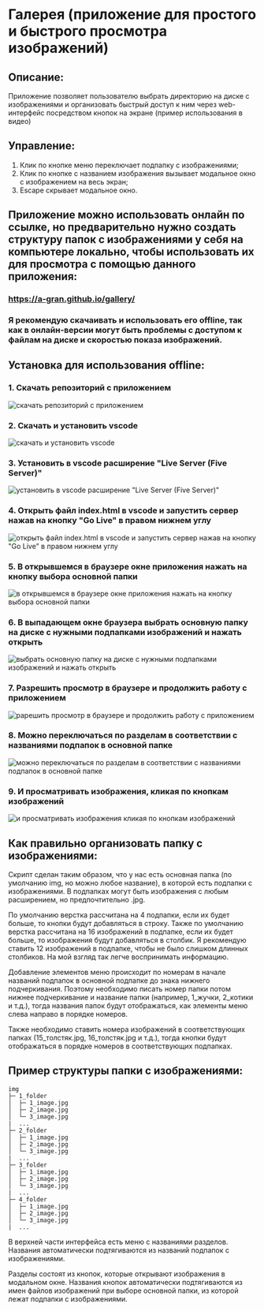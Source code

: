 # Галерея (приложение для простого и быстрого просмотра изображений)  

## Описание:
Приложение позволяет пользователю выбрать директорию на диске с изображениями и организовать быстрый доступ к ним через web-интерфейс посредством кнопок на экране (пример использования в видео)

## Управление:
1. Клик по кнопке меню переключает подпапку с изображениями;
2. Клик по кнопке с названием изображения вызывает модальное окно с изображением на весь экран;
3. Escape скрывает модальное окно.

## Приложение можно использовать онлайн по ссылке, но предварительно нужно создать структуру папок с изображениями у себя на компьютере локально, чтобы использовать их для просмотра с помощью данного приложения:
### https://a-gran.github.io/gallery/
  
### Я рекомендую скачаивать и использовать его offline, так как в онлайн-версии могут быть проблемы с доступом к файлам на диске и скоростью показа изображений.

## Установка для использования offline:  

### 1. Скачать репозиторий с приложением  

![скачать репозиторий с приложением](doc/download.jpg)  
  

### 2. Скачать и установить vscode  

![скачать и установить vscode](doc/vscode.jpg)  
  

### 3. Установить в vscode расширение "Live Server (Five Server)"  

![установить в vscode расширение "Live Server (Five Server)"](doc/fiveserver.jpg)  
  

### 4. Открыть файл index.html в vscode и запустить сервер нажав на кнопку "Go Live" в правом нижнем углу  

![открыть файл index.html в vscode и запустить сервер нажав на кнопку "Go Live" в правом нижнем углу](doc/start.jpg)  
  
  
### 5. В открывшемся в браузере окне приложения нажать на кнопку выбора основной папки  

![в открывшемся в браузере окне приложения нажать на кнопку выбора основной папки](doc/main_window.jpg)  
  
  
### 6. В выпадающем окне браузера выбрать основную папку на диске с нужными подпапками изображений и нажать открыть  

![выбрать основную папку на диске с нужными подпапками изображений и нажать открыть](doc/data.jpg)  
  
  
### 7. Разрешить просмотр в браузере и продолжить работу с приложением
![рарешить просмотр в браузере и продолжить работу с приложением](doc/alert.jpg)  
  
  
### 8. Можно переключаться по разделам в соответствии с названиями подпапок в основной папке
![можно переключаться по разделам в соответствии с названиями подпапок в основной папке](doc/app.jpg)  
  
  
### 9. И просматривать изображения, кликая по кнопкам изображений
![и просматривать изображения кликая по кнопкам изображений](doc/view.jpg)  
  
  
## Как правильно организовать папку с изображениями:
Скрипт сделан таким образом, что у нас есть основная папка (по умолчанию img, но можно любое название), в которой есть подпапки с изображениями. В подпапках могут быть изображения с любым расширением, но предпочтительно .jpg.  

По умолчанию верстка рассчитана на 4 подпапки, если их будет больше, то кнопки будут добавляться в строку.
Также по умолчанию верстка рассчитана на 16 изображений в подпапке, если их будет больше, то изображения будут добавляться в столбик. Я рекомендую ставить 12 изображений в подпапке, чтобы не было слишком длинных столбиков. На мой взгляд так легче воспринимать информацию.  

Добавление элементов меню происходит по номерам в начале названий подпапок в основной подпапке до знака нижнего подчеркивания.
Поэтому необходимо писать номер папки потом нижнее подчеркивание и название папки (например, 1_жучки, 2_котики и т.д.), тогда
названия папок будут отображаться, как элементы меню слева направо в порядке номеров.

Также необходимо ставить номера изображений в соответствующих папках (15_толстяк.jpg, 16_толстяк.jpg и т.д.), тогда
кнопки будут отображаться в порядке номеров в соответствующих подпапках.  


## Пример структуры папки с изображениями:
```
img
├─ 1_folder
│  ├─ 1_image.jpg
│  ├─ 2_image.jpg
│  └─ 3_image.jpg
|  ...
├─ 2_folder
│  ├─ 1_image.jpg
│  ├─ 2_image.jpg
│  └─ 3_image.jpg
|  ...
├─ 3_folder
│  ├─ 1_image.jpg
│  ├─ 2_image.jpg
│  └─ 3_image.jpg
|  ...
├─ 4_folder
│  ├─ 1_image.jpg
│  ├─ 2_image.jpg
│  └─ 3_image.jpg
|  ...
```

В верхней части интерфейса есть меню с названиями разделов. Названия автоматически подтягиваются из названий подпапок с изображениями.

Разделы состоят из кнопок, которые открывают изображения в модальном окне. Названия кнопок автоматически подтягиваются из имен файлов изображений при выборе основной папки, из которой лежат подпапки с изображениями.
